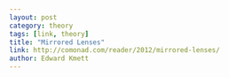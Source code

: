 ```yaml
---
layout: post
category: theory
tags: [link, theory]
title: "Mirrored Lenses"
link: http://comonad.com/reader/2012/mirrored-lenses/
author: Edward Kmett
---
```

